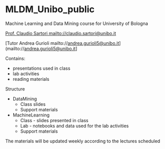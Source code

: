 # MLDM_Unibo\_public
 Machine Learning and Data Mining course for University of Bologna

[Prof. Claudio Sartori mailto://claudio.sartori@unibo.it](mailto://claudio.sartori@unibo.it)

[Tutor Andrea Gurioli mailto://andrea.gurioli5@unibo.it](mailto://andrea.gurioli5@unibo.it]

 Contains:

 - presentations used in class
 - lab activities
 - reading materials 

Structure
- DataMining
  -  Class slides
  -  Support materials
- MachineLearning
  - Class - slides presented in class
  - Lab - notebooks and data used for the lab activities
  - Support materials

The materials will be updated weekly according to the lectures scheduled 
